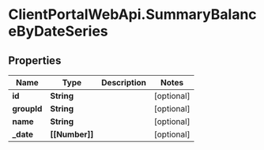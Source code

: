 # ClientPortalWebApi.SummaryBalanceByDateSeries

## Properties
Name | Type | Description | Notes
------------ | ------------- | ------------- | -------------
**id** | **String** |  | [optional] 
**groupId** | **String** |  | [optional] 
**name** | **String** |  | [optional] 
**_date** | **[[Number]]** |  | [optional] 


